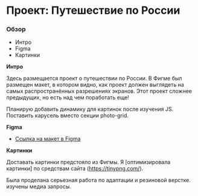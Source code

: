 # Проект: Путешествие по России

### Обзор
* Интро
* Figma
* Картинки

**Интро**

Здесь размещается проект о путешествии по России.
В Фигме был размещен макет, в котором видно, как проект должен выглядеть на самых распространённых разрешениях экранов.
Этот проект сложнее предыдущих, но есть над чем поработать еще!

Планирую добавить динамику для картинок после изучения JS.
Поставить карусель вместо секции photo-grid.

**Figma**

* [Ссылка на макет в Figma](https://www.figma.com/file/5S2WSbEFL6awjVWJ0NWL8Q/Sprint-3_-Russia-_-desktop-mobile?node-id=28503%3A0)

**Картинки**

Доставать картинки предстояло из Фигмы.
Я [оптимизировала картинки] по средствам сайта (https://tinypng.com/).

Была проделана серьезная работа по адаптации и резиновой верстке. изучены медиа запросы.
